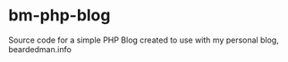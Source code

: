 # bm-php-blog
Source code for a simple PHP Blog created to use with my personal blog, beardedman.info
